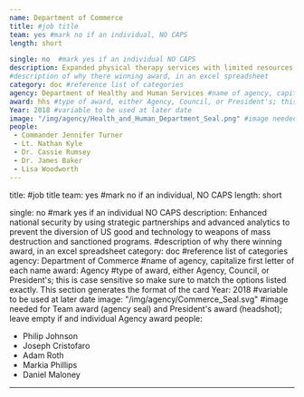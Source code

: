 ```yaml
---
name: Department of Commerce
title: #job title
team: yes #mark no if an individual, NO CAPS
length: short

single: no  #mark yes if an individual NO CAPS
description: Expanded physical therapy services with limited resources. These efforts  improved health outcomes and reduced the frequency of opioid medication prescriptions by 8%.
#description of why there winning award, in an excel spreadsheet
category: doc #reference list of categories
agency: Department of Healthy and Human Services #name of agency, capitalize first letter of each name
award: hhs #type of award, either Agency, Council, or President's; this is case sensitive so make sure to match the options listed exactly. This section generates the format of the card
Year: 2018 #variable to be used at later date
image: "/img/agency/Health_and_Human_Department_Seal.png" #image needed for Team award (agency seal) and President's award (headshot); leave empty if and individual Agency award
people:
 - Commander Jennifer Turner
 - Lt. Nathan Kyle
 - Dr. Cassie Rumsey
 - Dr. James Baker
 - Lisa Woodworth
---
```

title: #job title
team: yes #mark no if an individual, NO CAPS
length: short

single: no  #mark yes if an individual NO CAPS
description: Enhanced national security by using strategic partnerships and advanced analytics to prevent the diversion of US good and technology to weapons of mass destruction and sanctioned programs.
#description of why there winning award, in an excel spreadsheet
category: doc #reference list of categories
agency: Department of Commerce #name of agency, capitalize first letter of each name
award: Agency #type of award, either Agency, Council, or President's; this is case sensitive so make sure to match the options listed exactly. This section generates the format of the card
Year: 2018 #variable to be used at later date
image: "/img/agency/Commerce_Seal.svg" #image needed for Team award (agency seal) and President's award (headshot); leave empty if and individual Agency award
people:
 - Philip Johnson
 - Joseph Cristofaro
 - Adam Roth
 - Markia Phillips
 - Daniel Maloney
---
